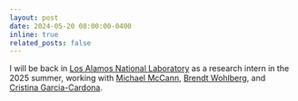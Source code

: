 ```yaml
---
layout: post
date: 2024-05-20 08:00:00-0400
inline: true
related_posts: false
---
```


I will be back in [Los Alamos National Laboratory](https://www.lanl.gov) as a research intern in the 2025 summer, working with [Michael McCann](https://michael-t-mccann.github.io), [Brendt Wohlberg](https://brendt.wohlberg.net), and [Cristina Garcia-Cardona](https://cnls.lanl.gov/External/people/Christina_Garcia-Cardona.php).

